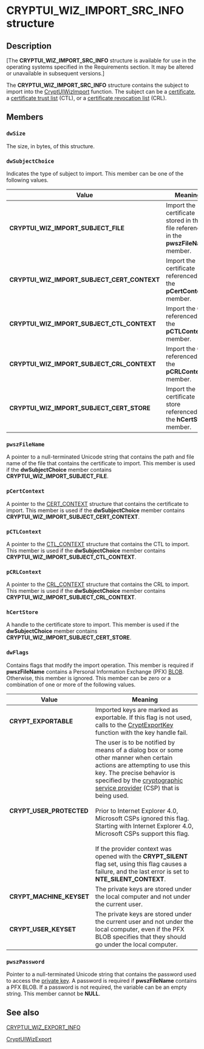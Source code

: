 # CRYPTUI_WIZ_IMPORT_SRC_INFO structure

## Description

[The **CRYPTUI_WIZ_IMPORT_SRC_INFO** structure is available for use in the operating systems specified in the Requirements section. It may be altered or unavailable in subsequent versions.]

The **CRYPTUI_WIZ_IMPORT_SRC_INFO** structure contains the subject to import into the [CryptUIWizImport](https://learn.microsoft.com/windows/desktop/api/cryptuiapi/nf-cryptuiapi-cryptuiwizimport) function. The subject can be a [certificate](https://learn.microsoft.com/windows/desktop/SecGloss/c-gly), a [certificate trust list](https://learn.microsoft.com/windows/desktop/SecGloss/c-gly) (CTL), or a [certificate revocation list](https://learn.microsoft.com/windows/desktop/SecGloss/c-gly) (CRL).

## Members

### `dwSize`

The size, in bytes, of this structure.

### `dwSubjectChoice`

Indicates the type of subject to import. This member can be one of the following values.

| Value | Meaning |
| --- | --- |
| **CRYPTUI_WIZ_IMPORT_SUBJECT_FILE** | Import the certificate stored in the file referenced in the **pwszFileName** member. |
| **CRYPTUI_WIZ_IMPORT_SUBJECT_CERT_CONTEXT** | Import the certificate referenced in the **pCertContext** member. |
| **CRYPTUI_WIZ_IMPORT_SUBJECT_CTL_CONTEXT** | Import the CTL referenced in the **pCTLContext** member. |
| **CRYPTUI_WIZ_IMPORT_SUBJECT_CRL_CONTEXT** | Import the CRL referenced in the **pCRLContext** member. |
| **CRYPTUI_WIZ_IMPORT_SUBJECT_CERT_STORE** | Import the certificate store referenced in the **hCertStore** member. |

### `pwszFileName`

A pointer to a null-terminated Unicode string that contains the path and file name of the file that contains the certificate to import. This member is used if the **dwSubjectChoice** member contains **CRYPTUI_WIZ_IMPORT_SUBJECT_FILE**.

### `pCertContext`

A pointer to the [CERT_CONTEXT](https://learn.microsoft.com/windows/desktop/api/wincrypt/ns-wincrypt-cert_context) structure that contains the certificate to import. This member is used if the **dwSubjectChoice** member contains **CRYPTUI_WIZ_IMPORT_SUBJECT_CERT_CONTEXT**.

### `pCTLContext`

A pointer to the [CTL_CONTEXT](https://learn.microsoft.com/windows/desktop/api/wincrypt/ns-wincrypt-ctl_context) structure that contains the CTL to import. This member is used if the **dwSubjectChoice** member contains **CRYPTUI_WIZ_IMPORT_SUBJECT_CTL_CONTEXT**.

### `pCRLContext`

A pointer to the [CRL_CONTEXT](https://learn.microsoft.com/windows/desktop/api/wincrypt/ns-wincrypt-crl_context) structure that contains the CRL to import. This member is used if the **dwSubjectChoice** member contains **CRYPTUI_WIZ_IMPORT_SUBJECT_CRL_CONTEXT**.

### `hCertStore`

A handle to the certificate store to import. This member is used if the **dwSubjectChoice** member contains **CRYPTUI_WIZ_IMPORT_SUBJECT_CERT_STORE**.

### `dwFlags`

Contains flags that modify the import operation. This member is required if **pwszFileName** contains a Personal Information Exchange (PFX) [BLOB](https://learn.microsoft.com/windows/desktop/SecGloss/b-gly). Otherwise, this member is ignored. This member can be zero or a combination of one or more of the following values.

| Value | Meaning |
| --- | --- |
| **CRYPT_EXPORTABLE** | Imported keys are marked as exportable. If this flag is not used, calls to the [CryptExportKey](https://learn.microsoft.com/windows/desktop/api/wincrypt/nf-wincrypt-cryptexportkey) function with the key handle fail. |
| **CRYPT_USER_PROTECTED** | The user is to be notified by means of a dialog box or some other manner when certain actions are attempting to use this key. The precise behavior is specified by the [cryptographic service provider](https://learn.microsoft.com/windows/desktop/SecGloss/c-gly) (CSP) that is being used.<br><br>Prior to Internet Explorer 4.0, Microsoft CSPs ignored this flag. Starting with Internet Explorer 4.0, Microsoft CSPs support this flag.<br><br>If the provider context was opened with the **CRYPT_SILENT** flag set, using this flag causes a failure, and the last error is set to **NTE_SILENT_CONTEXT**. |
| **CRYPT_MACHINE_KEYSET** | The private keys are stored under the local computer and not under the current user. |
| **CRYPT_USER_KEYSET** | The private keys are stored under the current user and not under the local computer, even if the PFX BLOB specifies that they should go under the local computer. |

### `pwszPassword`

Pointer to a null-terminated Unicode string that contains the password used to access the [private key](https://learn.microsoft.com/windows/desktop/SecGloss/p-gly). A password is required if **pwszFileName** contains a PFX BLOB. If a password is not required, the variable can be an empty string. This member cannot be **NULL**.

## See also

[CRYPTUI_WIZ_EXPORT_INFO](https://learn.microsoft.com/windows/desktop/api/cryptuiapi/ns-cryptuiapi-cryptui_wiz_export_info)

[CryptUIWizExport](https://learn.microsoft.com/windows/desktop/api/cryptuiapi/nf-cryptuiapi-cryptuiwizexport)